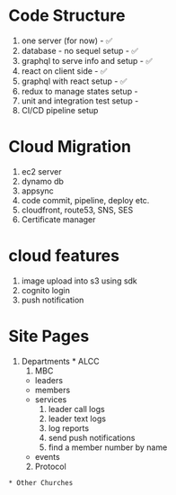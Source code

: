 # Code Structure
  1. one server (for now) - ✅
  2. database - no sequel setup - ✅
  3. graphql to serve info and setup - ✅
  4. react on client side - ✅
  5. graphql with react setup -  ✅
  5. redux to manage states setup - 
  6. unit and integration test setup -
  7. CI/CD pipeline setup

# Cloud Migration
  1. ec2 server
  2. dynamo db 
  3. appsync 
  4. code commit, pipeline, deploy etc. 
  5. cloudfront, route53, SNS, SES
  6. Certificate manager

# cloud features
  1. image upload into s3 using sdk
  2. cognito login 
  3. push notification 

# Site Pages
  1. Departments
    * ALCC
      1. MBC
        * leaders
        * members
        * services
          1. leader call logs
          2. leader text logs
          3. log reports
          4. send push notifications
          5. find a member number by name
        * events
      2. Protocol

    * Other Churches
